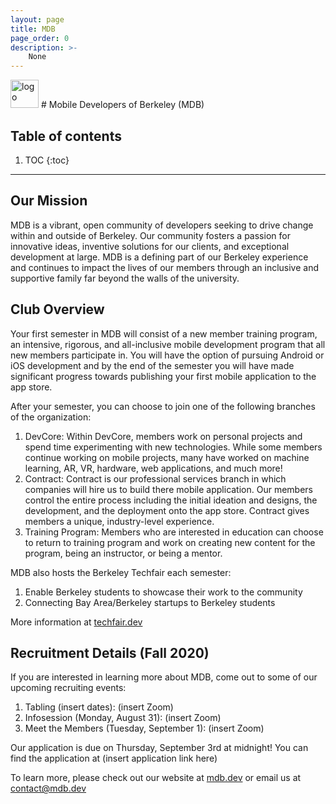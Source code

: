 ```yaml
---
layout: page
title: MDB
page_order: 0
description: >-
    None
---
```


<img src="https://dl.airtable.com/.attachments/84c59579067c8594cf5eb244d37b64a6/3518d80f/mdb.jpg" alt="logo" style="height:45px !important;"/>
# Mobile Developers of Berkeley (MDB)

## Table of contents

1. TOC
{:toc}

---

## Our Mission

MDB is a vibrant, open community of developers seeking to drive change within and outside of Berkeley. Our community fosters a passion for innovative ideas, inventive solutions for our clients, and exceptional development at large. MDB is a defining part of our Berkeley experience and continues to impact the lives of our members through an inclusive and supportive family far beyond the walls of the university.

## Club Overview

Your first semester in MDB will consist of a new member training program, an intensive, rigorous, and all-inclusive mobile development program that all new members participate in. You will have the option of pursuing Android or iOS development and by the end of the semester you will have made significant progress towards publishing your first mobile application to the app store.

After your semester, you can choose to join one of the following branches of the organization:

1. DevCore: Within DevCore, members work on personal projects and spend time experimenting with new technologies. While some members continue working on mobile projects, many have worked on machine learning, AR, VR, hardware, web applications, and much more!
2. Contract: Contract is our professional services branch in which companies will hire us to build there mobile application. Our members control the entire process including the initial ideation and designs, the development, and the deployment onto the app store. Contract gives members a unique, industry-level experience.
3. Training Program: Members who are interested in education can choose to return to training program and work on creating new content for the program, being an instructor, or being a mentor.

MDB also hosts the Berkeley Techfair each semester:

1. Enable Berkeley students to showcase their work to the community
2. Connecting Bay Area/Berkeley startups to Berkeley students

More information at [techfair.dev](http://techfair.dev)

## Recruitment Details (Fall 2020)

If you are interested in learning more about MDB, come out to some of our upcoming recruiting events:

1. Tabling (insert dates): (insert Zoom)
2. Infosession (Monday, August 31): (insert Zoom)
3. Meet the Members (Tuesday, September 1): (insert Zoom)

Our application is due on Thursday, September 3rd at midnight! You can find the application at (insert application link here)

To learn more, please check out our website at [mdb.dev](http://mdb.dev) or email us at [contact@mdb.dev](mailto:contact@mdb.dev)
